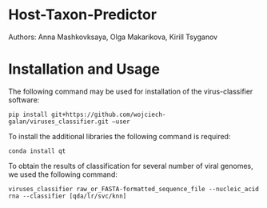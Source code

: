 # Host-Taxon-Predictor
Authors: Anna Mashkovksaya, Olga Makarikova, Kirill Tsyganov
# Installation and Usage
The following command may be used for installation of the virus-classifier software:
```
pip install git+https://github.com/wojciech-galan/viruses_classifier.git –user
```
To install the additional libraries the following command is required:
```
conda install qt
```
To obtain the results of classification for several number of viral genomes, we used the following command:
```
viruses_classifier raw_or_FASTA-formatted_sequence_file --nucleic_acid rna --classifier [qda/lr/svc/knn]
```


